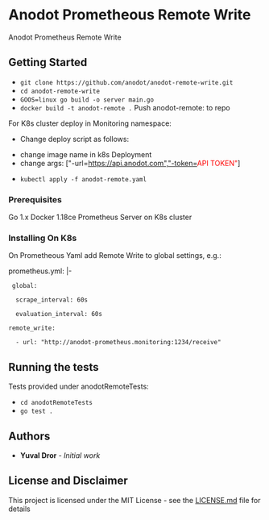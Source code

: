 # Anodot Prometheous Remote Write

Anodot Prometheus Remote Write 

## Getting Started

-  `git clone https://github.com/anodot/anodot-remote-write.git`
-  `cd anodot-remote-write`
-  `GOOS=linux go build -o server main.go`
-  `docker build -t anodot-remote .`
Push anodot-remote:<version> to repo 

For K8s cluster deploy in Monitoring namespace:
- Change deploy script as follows:
*  change image name in k8s Deployment
*  change  args: ["-url=https://api.anodot.com","-token=<font color="red">API TOKEN"</font>]
- `kubectl apply -f anodot-remote.yaml`


### Prerequisites

Go 1.x 
Docker 1.18ce
Prometheus Server on K8s cluster

### Installing On K8s
 On Prometheous Yaml add Remote Write to global settings, e.g.:
 
  prometheus.yml: |-
     
     global:
      
      scrape_interval: 60s
      
      evaluation_interval: 60s
    
    remote_write:
     
      - url: "http://anodot-prometheus.monitoring:1234/receive"

## Running the tests

Tests provided under anodotRemoteTests:
*  `cd anodotRemoteTests` 
*  `go test .`


## Authors

* **Yuval Dror** - *Initial work* 

## License and Disclaimer

This project is licensed under the MIT License - see the [LICENSE.md](LICENSE.md) file for details
